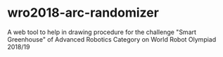 # wro2018-arc-randomizer
A web tool to help in drawing procedure for the challenge "Smart Greenhouse" of Advanced Robotics Category on World Robot Olympiad 2018/19
